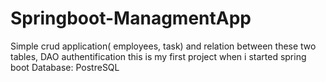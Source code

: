 # Springboot-ManagmentApp
Simple crud application( employees, task) and relation between these two tables, DAO authentification
this is my first project when i started spring boot
Database: PostreSQL

